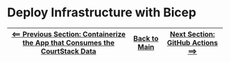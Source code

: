 # Deploy Infrastructure with Bicep

| [<== Previous Section: Containerize the App that Consumes the CourtStack Data](ContainerizeApp.md) | [Back to Main](../README.md) | [Next Section: GitHub Actions ==>](GitHubActions.md) |
|--|--|--|
